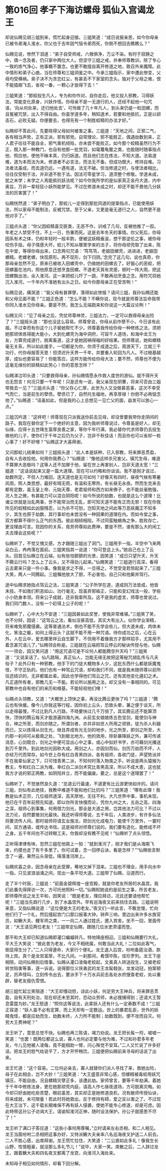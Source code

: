 # 第016回 孝子下海访螺母 狐仙入宫谒龙王

却说仙赐见胡三姐到来，慌忙起身迎接。三姐笑道：“成日说报亲恩，如今你母亲已被令弟淹入淮水，你父也于去年因气恼令弟而死，你倒不想回去瞧瞧么？”

仙赐见说，惨然下泪道：“弟子自受师戒，六根俱净，万尘不染。有时于寂静之中，偶一念及者，仍只家中两位大人。但坚守三姐之戒，并奉师尊教训，除了专心一致的炼气净心，他事概不置念。也更不敢擅自离开修道之地，致召外来魔障。此中情形和弟子心曲，当在师尊和三姐洞鉴之中。今承三姐指示，家中遭此惨变，父母均受横祸。弟子决不为贪恋红尘，有甚丢不下家室的念头。独对于父母之难，恨不能插翅飞去，省视一番，一颗心才放得下去！”

三姐笑道：“那蛟投生凡人，专为和你作对，自你走后，他又投入邪教，习得妖法，常能变化原身，兴妖作怪。你母亲不是一无道行的人，还经不起他一句咒语，‘向从何处来，还归他处去’，可怜做了几十年凡人，到头来仍是一粒田螺，而且冤被咒禁，出入不得自由。你虽学道多年，稍知道术，若要和他抵抗，正是以卵击石，必败无疑。你便要去，也得先有一个制胜蛟精的办法才好。”

仙赐却不答此问，先要晓得父母如何被害之事。三姐道：“天地之间，正邪二气，各有相当声势，正有正派，邪有邪党。自常理论，邪不能胜正，偶遇劫数到来，正人君子往往不能自全，邪气乘机倾陷，亦未尝不能败正。如今那个蛟精虽然行为不正，既入那一种教门，也自有他那一批党羽，如鼋鼍龟鳖之类，也能随时随事指点他、照应他，使他不昧本真，仍归妖道。而且他们志在炼法，不知大道。法易道难，道为本而法为末。修道者不必言法，而法无不备。但成功既大，修持自难。习法者法虽成，而去道仍远，一遇有道，法无不破。但当修道之时，与使法者相比，往往仅受制于法，并非道不胜于法。因法可零星学习，道须整个修敬。学道未成，犹之未学；未学之人焉能抵抗妖法呢？如今你我所学的是仙家真正金丹大道，内中奥旨，万非一辈轻狂小妖所能梦见。不过在修道未成之时，却还不能不畏他几分妖法的厉害罢了！”

仙赐恍然道：“弟子明白了，那蛟儿一定得到那批同道的提挚指点，已能使用妖法，所以家母不能制法，反被咒禁。至于父亲，又更是毫无道行之人，自然更不是他对手了。”

三姐点头道：“你父因蛟精喜交匪类，无恶不作，训戒了几句，反被他推了一跤。年老之人禁受不住，不上一日，伤重而死。这是去年冬天的事情。你父死后，你母因系有术之体，仍和年轻时一般丰韵，便被这妖精垂涎，想干那逆伦之事，被你母咬伤手指，母子情感大坏。蛟儿不知从哪里学来的法子，将你母顽壳取了出来，陈在中堂，等得你母出来，口念两句咒语：‘笃笃笃，老娘田螺壳，进进进，老娘田螺精。老螺老螺，快现原形。再不现形，剑下归阴。’念完了这几句，说也真奇，你那母亲忽然不见，原来已被收入田螺壳中，仍做她的田螺去了。好狠心的恶蛟，把田螺蓄在池内，照他原意还想烹食田螺。不道老天真有灵感，顿时一阵大雨，把这田螺飘出池，氽入淮河。这一来把蛟儿吓了一跳，不敢再动烹食之念。用符咒将她沉入淮河，一千年内不准她有出头之日。如今你那母亲正在受苦咧！”

仙赐见说，痛哭道：“我父母有甚罪孽，落得如此惨报？请问三姐，我孙仙赐还能和父母见面不能？”三姐正色道：“怎么不能？不瞒你说，现今就是师尊法旨命我带你同入淮水见你母亲。要是不然，我怎么无端跑来和你说这一大篇议论咧！”

仙赐又问：“见了母亲之后，凭仗师尊神灵，三姐法力，一定可以救得母亲出险了？”三姐摇头道：“那也没这么容易。师尊曾说，你母从前作孽不小，今日该有此报。不过幸而有你这个儿子替她帮忙不少。师尊着我传给你母一种修炼之法，须把她那顽体炼得能大能小，大到化螺壳为海中洞府，可容千人道场，和海中龙王为友，方算完成道行，脱离畜道，这才是她因祸得福的好结果。但师尊说，她和螺精毫无关系，所以如此援手，一切都是为你，你须于成道之后，周游天下，立就三千功行，代你母报答天恩！但须迟升天界一千年，并要重入轮回为凡人。不过根基越厚，成仙也更容易了！你能答应，这样方能传给你母大法；要不然，师尊也不便为这毫无缘份的妖精如此劳心！你的意思怎样？”

仙赐涕泣叩头道：“只要救得母亲，孙仙赐情愿永作救人度世的游仙。就不得升天也无怨言！何况只要一千年呢！只是还有一说，我父亲现在阴曹，将来可否由三姐带我去一见？”三姐点头道：“你父存心仁厚，此世为人又没做甚恶事，这次不幸受气而亡，当是前生的孽债。孽债已了，自然托生福地，再享厚禄！你倒不必再惦念他了。”仙赐道：“话虽如此，但是我的心上总想见一见亡父的面，益发可以放心一点。”

三姐沉吟道：“这样吧！师尊现在只派我送你前去见母，却没曾要我带你走阴间的路子。我现在替你定下一个绝好的主意，因为我听师尊说过，令尊虽是好人，却无仙缘，应得十五世降生富厚良善之家，等你千年行满，我必替你代求师尊仍去投生做他的儿子，使你们于千年之后仍为父子，岂非千秋佳话！而且你也可以省却一桩心事了！好不好哩？”仙赐这才大喜拜谢。

又问那蛟儿结果如何？三姐摇头道：“此人本是妖种，已入邪教，将来罪恶贯盈，自有人去收拾他。何用你我费心？”仙赐道：“像他这样杀兄害父。镇咒生母，难道不算罪大恶极吗？这等人还不加罪于他，留在世上再害别人，岂非天道太宽！”三姐道：“这话说起来又是一篇大道理。现在可以约略和你谈谈。我不是刚才说过，劫数所定，不但人力难回，连天道也是无可如何？好像天有四时，昼夜气候有寒暑风雨，照人类思想，最好有晴无雨，有温和无寒热，有长昼无永夜。然而生克来去都有定数，虽玉皇上帝、元始天尊、老君祖师和西方如来佛子，也不能丝毫勉强，况人生之微，有甚能力可以混合阴阳呢！如今所说的劫数，也就是这么个道理！比诸尘世就是治乱两事，世不能常治而无乱，即可知天道不能有正而无邪！现在你我所见的蛟精如此凶狠残忍，以为杀不可恕，岂知天地之间此等万恶妖魔正不知多少，其生也原于劫数，其行事却也未尝没有一种因果的道理在内。而如令堂之事，双方都算不得什么正气的东西。彼此相倾相陷，不过同蛮触蜴角之争，胜败存亡，更没理由可言。现因你的关系，竟劳师尊如此费神，要是不然，谁有那么大的闲工夫去理会这些呢？”

仙赐听了，不觉又愧又感，方才跟随三姐出了洞门。三姐用手一指，半空中飞来两朵白云，冉冉落在面前。三姐笑指其一说道：“你可登这上头。”她自己也上了云头。回首见仙赐立在云端，似有些怕颤颤的光景，因笑道：“成日只望升天，升天不腾云行吗？怎么上了云头，又不得劲儿起来。”仙赐笑道：“三姐道行高深，看得云去雾来只是一件小事。像我是求之不得，一旦得之，不觉受宠若惊起来了。”三姐大笑，两人一同腾起。三姐嘱他放大了胆，不必害怕，自己只和他厮并驾行。

途中仙赐求她指点驾云之法，三姐笑道：“公子所学在道，道成则万法皆成，他皆末技。不如我们积恶如山，功行毫无，现虽弃邪皈正，只能和变幻戏法一般，学些小小防身本领。将来公子成就，还非我辈所及。这不是我的虚言，师尊也曾说过。我们同门数人，没有一个赶得上公子的呢！”

仙赐听了，心中大为不安道：“三姐因甚如此奖誉，使我非常难堪。”三姐笑了笑，也不分辩，因说：“这驾云之法，看似没甚高低，其实大有出入。似你学业渐精，将来难免邪魔侵袭。这等普通法术，倒也不能不先学会些儿，但大道未成，肉体未化，笨浊之躯，如何上得云头？这就不能不用一种咒语。待你成功之后，心在云外，人在云中，爱去哪里祥云自生脚下，不但用不着像我方才那样招手，尤其用不着念甚咒语儿了。”仙赐领会称是。三姐就在云端把驾云停云的秘诀传授与他，仙赐一一领会，因又笑问道：“用这咒语可是不论何人都能腾空升天吗？”三姐笑道：“又说呆话了。仙凡路隔，真正仙人，岂能无缘无故把这等秘咒胡乱传与凡夫俗子？此外只有一种邪教，他手下的门徒大概物多人少，这批东西什么都是妖魔鬼怪，不守正轨的。他们也有一种驾云咒语，却和我们不同，就是我未随师尊以前所往还结识的，无非都属此辈。因此也学得他们驾云之咒，还有其他变化遁幻之术。凡正道所有者，邪教几无一不能。若论所以施用之法，却又没有一事相同的。可见邪教中也自有他们的来历和根基。不能轻视他们哩！”

仙赐点头领教，又道：“大概世上顶快之事，再没比腾云更快了吗？”三姐道：“腾云也有快缓。像今儿你我这等行程，因你初上云头，恐致头晕，兼之便于谈天，所以走得最慢，不过比到凡人行路，不晓要快过几千万倍了。其实腾云还不能算顶快，顶快的腾云每天才能游遍四海九洲。从前玄女娘娘炼五色宝剑，能使剑与神合，神之所至，而剑亦随之。所谓剑者，亦并非如世人所用之顽铁，徒为杀人利器而已，又以炼得从剑生光，继且弄成有光无剑的地步。光之所至，即剑之所至，大约那一刹间可从极南之处，飞到极北地方。他的效用，除斩暴降妖之外，兼可传递消息，心剑既合，剑光之中便可显出心中之事，或心中拟好书字，亦可藉剑光播送到万千里外。到此地剑光因称大成。用剑之人，亦因剑而仙，剑历万劫而不坏，人亦经万代而常存。如今世上存有红白青黑四派，各有祖师，各收门徒，声望势派并不在我辈仙家之下，只可惜青黑二派，不知何时落入物类之手。听说是两头猿猴为教主，专和红白二派为难。幸红白二派剑术究比青黑高深，所以不成大患，这也犹我方才说的邪正两教，如阴阳并立，而不能偏废。要之，总是这个道理罢了！”

仙赐听了，不觉骇然良久道：“总道云行最速，不道更有比云游更快如许的。请问三姐，剑仙有此绝技，我教中难道不能和他们比抗吗？”三姐笑道：“哪有此理！我教是仙术正宗，几位祖师道深，高天厚地，无往不利。大凡世界中事，事机未现，他已在千百年前预先知道。即以你所言快慢而论，凭你九州之大，五岳之高，四海之深，祖师心到事集，何用借力剑光，那全是大道之用，岂其他法力可比？不过以法力论，自然要推剑光最快。我还听得师尊说，五千年后，人类进步，有许多仙法将要流传人间。那时祖师将请玄女施法，把剑光化成电力，能使千万里外，一霎时间，双方通语，或传达书信。这是祖师对师尊们说的。我们要有造化，能修成不坏之身。五千年间也不过转眼工夫，你我却没有瞧不见呢！”仙赐听了点头领悟。

正听得津律有味，忽然三姐在他肩上一拍：“就到淮河了，刚才我们是从海南飞来，约摸也走了有千多里了。你可试着，念一回停云诀，看是怎样？”“仙赐依言默念了一遍，果然云头渐低，降落淮河岸上。

仙赐欢喜之余，因念母亲在此受罪，蓦地又掉下泪来。三姐也不理会，用手向水中一指，只见波浪汹涌之间，现出一条平坦大道。三姐带了仙赐，沿道而行。

走了半个时辰，三姐说：“前面金碧辉煌一座宫殿，就是你老友所居的水晶宫。我们此番先得拜访一次，方可托他照料一切。”仙赐知她说的是前生之事，所言老友，即师尊所说之龙王平和，因笑说：“既是老友，理应拜访，况且还要请他帮忙呢！”三姐当先趋行几步，到了水晶宫外。早有巡海夜叉前来挡住去路。三姐说明来意，又指仙赐说道：“这位便是大王的老友。”夜叉们一听此言，不敢怠慢，忙向他们行了一个礼，然后撞起宫门口那口报事大钟。钟声三响，里边出来许多水族官员，如鳜大夫、鲤军师之类，一一向二人通过姓氏，邀入宾舍。坐不一回，里面传说：“大王请见两位老友！”三姐带定仙赐，跟随几位水吏肃谨而登。

那平和大王却已知道仙赐即灌口蝙蝠转凡，特地降座相迎。三姐和仙赐要行大礼，平大王大笑说：“彼此昔为老友，今又不相统属，何敢当此大礼！二位如此客气，倒显得生分了。”二人只得遵命，大家行个便礼。龙王退入后宫，吩咐备筵治酒，款待上宾。真个是龙宫富厚，不比凡间。一刹那间，肴馔毕陈，佳珍罗列。龙王下座相陪，动问仙赐别后情事。仙赐从灌口凌侮老蛟起，文美真人转送投生，又被老蛟转世陷害等事，逐一诉说。说得那位义侠勇武的龙王龙髯戟张，龙发动冠，拍案顿足，厉声怪叫，立刻传令出去，要派手下十万水兵前去各处水府搜查老蛟，处以重辟，替老友报仇雪恨。

胡三姐忙起立笑阻道：“大王却慢动怒，谅此小妖，何足劳大王神兵，将来罪恶贯盈，自有天刑处治，现在却还未至其时，恐动众劳师，未必搜捕得到；还请大王暂息雷霆为妙。”龙王怒道：“照你这等说法，此辈妖人还有什么一定寿数不成！”三姐正容道：“妖人虽不必有定算，而上天却有一定数运。世上的暴君乱臣，世外的妖精鬼怪，都是应劫而生，劫数未终，人力所不能制；劫数既到，便不攻而自灭。何劳大王费神呢？”

龙王听了，意思总觉不快。仙赐也再三陈请，竭力劝说。龙王把长髯一捋，嘘嘘一笑道：“也罢！既两位都这么说，寡人也何必定要与他为难，不过和孙君多年老友，今儿见他被人凌侮，竟不能相助一臂，问心殊觉不安耳。”二人又忙说了许多好话，把龙王的怒气给说平了，方才开怀畅饮。三姐便把仙赐前来寻母的话说了出来。

龙王忙道：“这个容易。二位何必亲去，寡人就替你们派人寻找了来，救她出险，母子在此相会，岂不大妙！”三姐笑道：“大王盛意非常心感，但螺精被毒蛟用妖咒镇压，不能自由。况且螺精灾孽正多，该遭此劫。家师曾言，要等千年劫满，着她于千年中修炼法身，更在她那顽壳内庭，请高人作七昼夜道场，方可脱离灾晦。如今却只好由她吃些苦楚，眼前虽苦，其实却正是她修道良机，况有敝师传授仙诀，将来成就，未可限量！若此时将她救出，反于修持有碍，爱之反以害之了。不过现在大王治下，这千载长期难保不再有妖人侵袭，使她不能专心修道，却是可虑。因此特带这孙公子访谒大王，请谕知淮河正神，随时设法保护。孙公子就感恩不尽了！”

龙王听了满口子答应道：“这些小事何用尊嘱，”立时请来左右丞相，和二人相见。龙王当面吩咐二丞相把这事办好，又特派鳜大夫亲率八名巡海夜叉护送二人前去。二人不胜心感，出席拜谢。龙王慌忙拉住，大笑道：“二公直如此多礼！像我生长山野，性情粗豪，就没那么多礼节儿！”说毕，大家一笑。席散之后，二人辞过龙王，跟着鳜大夫和四名夜叉都离了龙宫，向淮河入海处来。

未知母子相见如何情形，却看下回分解。
